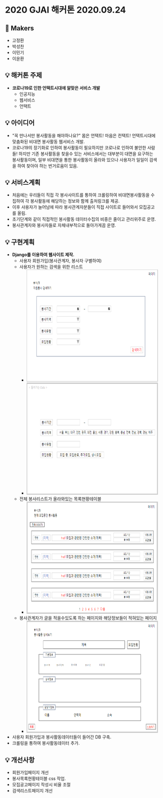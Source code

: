 # 2020 GJAI 해커톤 2020.09.24

## 🎈 Makers
* 고정환
* 박성찬
* 이민기
* 이윤환

## 💡 해커톤 주제
* **코로나19로 인한 언택트시대에 알맞은 서비스 개발**
  * 인공지능
  * 웹서비스
  * 언택트

## 💡 아이디어
* "꼭 만나서만 봉사활동을 해야하나요?" 몸은 언택트! 마음은 컨택트! 언택트시대에 맞춤화된 비대면 봉사활동 웹서비스 개발.
* 코로나19의 장기화로 인하여 봉사활동이 필요하지만 코로나로 인하여 불안한 사람들! 하지만 기존 봉사활동을 찾을수 있는 서비스에서는 대부분이 대면을 요구하는 봉사활동이며, 일부 비대면을 통한 봉사활동이 올라와 있으나 사용자가 일일이 검색을 하여 찾아야 하는 번거로움이 있음.

## 💡 서비스계획
* 처음에는 우리들이 직접 각 봉사사이트를 통하여 크롤링하여 비대면봉사활동을 수집하여 각 봉사활동에 해당하는 정보와 함께 출처링크를 제공. 
* 이후 사용자가 늘어남에 따라 봉사관계자분들이 직접 사이트로 들어와서 모집공고를 올림. 
* 초기단계와 같이 직접적인 봉사활동 데이터수집의 비중은 줄이고 관리위주로 운영.
* 봉사관계자와 봉사자들로 자체내부적으로 돌아가게끔 운영.

## 💡 구현계획
* **Django를 이용하여 웹사이트 제작.**
  * 사용자 회원가입(봉사관계자, 봉사자 구별하여)
  * 사용자가 원하는 검색을 위한 리스트
    * <img src="./img, icon/봉사검색리스트.PNG"  width="700" height="370">
    * <img src="./img, icon/봉사검색리스트2.PNG"  width="700" height="370">
  * 전체 봉사리스트가 올라와있는 목록현황테이블
    * <img src="./img, icon/봉사모집리스트.PNG"  width="700" height="370">
  * 봉사관계자가 글을 적을수있도록 하는 페이지와 해당정보들이 적혀있는 페이지
    * <img src="./img, icon/봉사활동상세정보.PNG"  width="700" height="370">
* 사용자 회원가입과 봉사활동데이터들이 들어간 DB 구축.
* 크롤링을 통하여 봉사활동데이터 추가.

## 💡 개선사항
* 회원가입페이지 개선
* 봉사목록현황테이블 css 작업.
* 모집공고페이지 작성시 비율 조절
* 검색리스트페이지 개선
